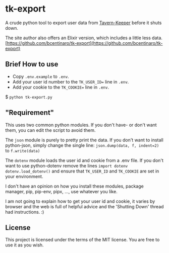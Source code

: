 # tk-export

A crude python tool to export user data from
[Tavern-Keeper](https://www.tavern-keeper.com) before it shuts down.

The site author also offers an Elixir version, which includes a little less
data.
[https://github.com/bcentinaro/tk-export](https://github.com/bcentinaro/tk-export)

## Brief How to use

- Copy `.env.example` to `.env`.
- Add your user id number to the `TK_USER_ID=` line in `.env`.
- Add your cookie to the `TK_COOKIE=` line in `.env`.

$ `python tk-export.py`


## "Requirement"

This uses two common python modules. If you don't have- or don't want them, you
can edit the script to avoid them.

The `json` module is purely to pretty print the data.
If you don't want to install python-json, simply change the single line:
`json.dump(data, f, indent=2)`
to
`f.write(data)`

The `dotenv` module loads the user id and cookie from a .env file.
If you don't want to use python-dotenv remove the lines
`import dotenv`
`dotenv.load_dotenv()`
and ensure that `TK_USER_ID` and `TK_COOKIE` are set in your environment.

I don't have an opinion on how you install these modules, package manager, pip,
pip-env, pipx, ..., use whatever you like.

I am not going to explain how to get your user id and cookie, it varies by
browser and the web is full of helpful advice and the 'Shutting Down' thread
had instructions. :)

## License

This project is licensed under the terms of the MIT license.
You are free to use it as you wish.
